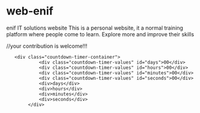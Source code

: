 # web-enif
 enif IT solutions website
 This is a personal website, it a normal training platform where people come to learn.
 Explore more and improve their skills

//your contribution is welcome!!!




       <div class="countdown-timer-container">
                <div class="countdown-timer-values" id="days">00</div>
                <div class="countdown-timer-values" id="hours">00</div>
                <div class="countdown-timer-values" id="minutes">00</div>
                <div class="countdown-timer-values" id="seconds">00</div>
                <div>days</div>
                <div>hours</div>
                <div>minutes</div>
                <div>seconds</div>
            </div>
